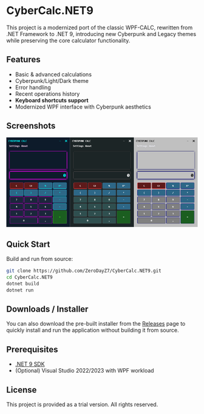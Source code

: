 # CyberCalc.NET9

This project is a modernized port of the classic WPF-CALC, rewritten from .NET Framework to .NET 9, introducing new Cyberpunk and Legacy themes while preserving the core calculator functionality.

## Features
- Basic & advanced calculations
- Cyberpunk/Light/Dark theme
- Error handling
- Recent operations history
- **Keyboard shortcuts support**
- Modernized WPF interface with Cyberpunk aesthetics

## Screenshots

![Main Window](CyberCalc.NET9/assets/git.png)

## Quick Start

Build and run from source:

```bash
git clone https://github.com/ZeroDayZ7/CyberCalc.NET9.git
cd CyberCalc.NET9
dotnet build
dotnet run
````

## Downloads / Installer

You can also download the pre-built installer from the [Releases](https://github.com/ZeroDayZ7/CyberCalc.NET9/releases) page to quickly install and run the application without building it from source.

## Prerequisites

* [.NET 9 SDK](https://dotnet.microsoft.com/en-us/download/dotnet/9.0)
* (Optional) Visual Studio 2022/2023 with WPF workload

## License

This project is provided as a trial version. All rights reserved.

